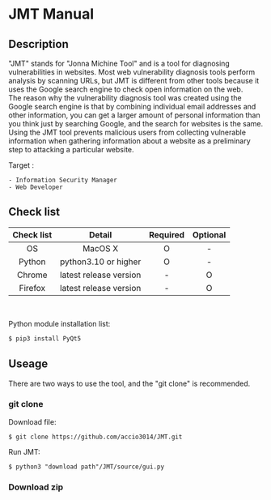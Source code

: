 # JMT Manual

## Description
"JMT" stands for "Jonna Michine Tool" and is a tool for  diagnosing vulnerabilities in websites. Most web vulnerability diagnosis tools perform analysis by scanning URLs, but JMT is different from other tools because it uses the Google search engine to check open information on the web.</br>
The reason why the vulnerability diagnosis tool was created using the Google search engine is that by combining individual email addresses and other information, you can get a larger amount of personal information than you think just by searching Google, and the search for websites is the same.  Using the JMT tool prevents malicious users from collecting vulnerable information when gathering information about a website as a preliminary step to attacking a particular website.</br>

Target : 
```
- Information Security Manager
- Web Developer
```

## Check list
| **Check list** |       **Detail**       | **Required** | **Optional** |
|:--------------:|:----------------------:|:------------:|:------------:|
|       OS       | MacOS X                |       O      |       -      |
|     Python     | python3.10 or higher   |       O      |       -      |
|     Chrome     | latest release version |       -      |       O      |
|     Firefox    | latest release version |       -      |       O      |
</br>

Python module installation list:
```python
$ pip3 install PyQt5
```

## Useage
There are two ways to use the tool, and the "git clone" is recommended.
### git clone
Download file:
```shell
$ git clone https://github.com/accio3014/JMT.git
```

Run JMT:
```shell
$ python3 "download path"/JMT/source/gui.py
```
### Download zip
